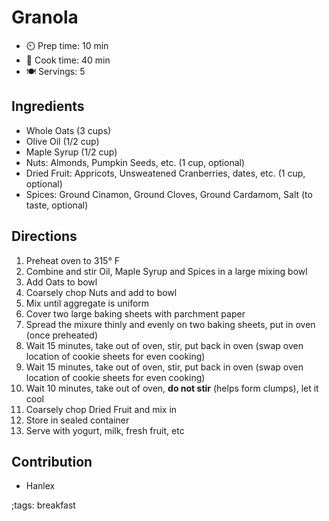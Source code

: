 # Granola

- ⏲️ Prep time: 10 min
- 🍳 Cook time: 40 min
- 🍽️ Servings: 5

## Ingredients

- Whole Oats (3 cups)
- Olive Oil (1/2 cup)
- Maple Syrup (1/2 cup)
- Nuts: Almonds, Pumpkin Seeds, etc. (1 cup, optional)
- Dried Fruit: Appricots, Unsweatened Cranberries, dates, etc. (1 cup, optional)
- Spices: Ground Cinamon, Ground Cloves, Ground Cardamom, Salt (to taste, optional)

## Directions

1. Preheat oven to 315° F
2. Combine and stir Oil, Maple Syrup and Spices in a large mixing bowl
3. Add Oats to bowl
4. Coarsely chop Nuts and add to bowl
5. Mix until aggregate is uniform
6. Cover two large baking sheets with parchment paper
7. Spread the mixure thinly and evenly on two baking sheets, put in oven (once preheated)
8. Wait 15 minutes, take out of oven, stir, put back in oven (swap oven location of cookie sheets for even cooking)
9. Wait 15 minutes, take out of oven, stir, put back in oven (swap oven location of cookie sheets for even cooking)
10. Wait 10 minutes, take out of oven, **do not stir** (helps form clumps), let it cool
11. Coarsely chop Dried Fruit and mix in
12. Store in sealed container
13. Serve with yogurt, milk, fresh fruit, etc

## Contribution

- Hanlex

;tags: breakfast
